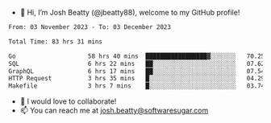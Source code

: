 - 👋 Hi, I’m Josh Beatty (@jbeatty88), welcome to my GitHub profile!

<!--START_SECTION:waka-->

```txt
From: 03 November 2023 - To: 03 December 2023

Total Time: 83 hrs 31 mins

Go                    58 hrs 40 mins  █████████████████▓░░░░░░░   70.25 %
SQL                   6 hrs 22 mins   ██░░░░░░░░░░░░░░░░░░░░░░░   07.62 %
GraphQL               6 hrs 17 mins   ██░░░░░░░░░░░░░░░░░░░░░░░   07.54 %
HTTP Request          3 hrs 35 mins   █░░░░░░░░░░░░░░░░░░░░░░░░   04.29 %
Makefile              3 hrs 7 mins    █░░░░░░░░░░░░░░░░░░░░░░░░   03.74 %
```

<!--END_SECTION:waka-->

- 💞️ I would love to collaborate!
- 📫 You can reach me at josh.beatty@softwaresugar.com

<!---
jbeatty88/jbeatty88 is a ✨ special ✨ repository because its `README.md` (this file) appears on your GitHub profile.
You can click the Preview link to take a look at your changes.
--->
